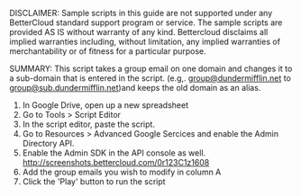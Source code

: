 DISCLAIMER: Sample scripts in this guide are not supported under any BetterCloud standard support program or service. The sample scripts are provided AS IS without warranty of any kind. Bettercloud disclaims all implied warranties including, without limitation, any implied warranties of merchantability or of fitness for a particular purpose.

SUMMARY: This script takes a group email on one domain and changes it to a sub-domain that is entered in the script.
(e.g,. group@dundermifflin.net to group@sub.dundermifflin.net)and keeps the old domain as an alias.

1) In Google Drive, open up a new spreadsheet 
2) Go to Tools > Script Editor
3) In the script editor, paste the script. 
4) Go to Resources > Advanced Google Sercices and enable the Admin Directory API. 
5) Enable the Admin SDK in the API console as well. http://screenshots.bettercloud.com/0r123C1z1608
6) Add the group emails you wish to modify in column A 
7) Click the 'Play' button to run the script
